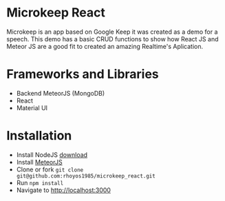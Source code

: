 # Microkeep React
Microkeep is an app based on Google Keep it was created as a demo for a speech.
This demo has a basic CRUD functions to show how React JS and Meteor JS are a good fit to created an amazing Realtime's Aplication.

# Frameworks and Libraries
- Backend MeteorJS (MongoDB)
- React
- Material UI

# Installation

- Install NodeJS [download](https://nodejs.org/es/download)
- Install [MeteorJS](https://www.meteor.com/install)
- Clone or fork ```git clone git@github.com:rhoyos1985/microkeep_react.git```
- Run ```npm install```
- Navigate to [http://localhost:3000](http://localhost:3000)
